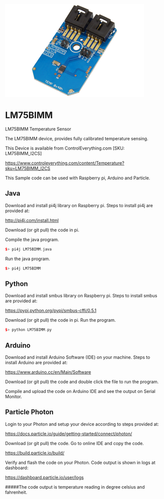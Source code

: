 [![LM75BIMM](LM75BIMM_I2CS.png)](https://www.controleverything.com/content/Temperature?sku=LM75BIMM_I2CS)
# LM75BIMM
LM75BIMM Temperature Sensor

The LM75BIMM device, provides fully calibrated temperature sensing.

This Device is available from ControlEverything.com [SKU: LM75BIMM_I2CS]

https://www.controleverything.com/content/Temperature?sku=LM75BIMM_I2CS

This Sample code can be used with Raspberry pi, Arduino and Particle.

## Java
Download and install pi4j library on Raspberry pi. Steps to install pi4j are provided at:

http://pi4j.com/install.html

Download (or git pull) the code in pi.

Compile the java program.
```cpp
$> pi4j LM75BIMM.java
```

Run the java program.
```cpp
$> pi4j LM75BIMM
```

## Python
Download and install smbus library on Raspberry pi. Steps to install smbus are provided at:

https://pypi.python.org/pypi/smbus-cffi/0.5.1

Download (or git pull) the code in pi. Run the program.

```cpp
$> python LM75BIMM.py
```

## Arduino
Download and install Arduino Software (IDE) on your machine. Steps to install Arduino are provided at:

https://www.arduino.cc/en/Main/Software

Download (or git pull) the code and double click the file to run the program.

Compile and upload the code on Arduino IDE and see the output on Serial Monitor.


## Particle Photon

Login to your Photon and setup your device according to steps provided at:

https://docs.particle.io/guide/getting-started/connect/photon/

Download (or git pull) the code. Go to online IDE and copy the code.

https://build.particle.io/build/

Verify and flash the code on your Photon. Code output is shown in logs at dashboard:

https://dashboard.particle.io/user/logs

#####The code output is temperature reading in degree celsius and fahrenheit.
